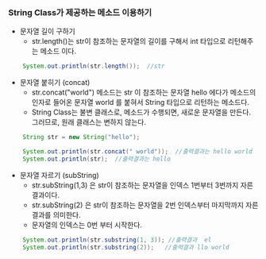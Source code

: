 ### String Class가 제공하는 메소드 이용하기

- 문자열 길이 구하기
  - str.length()는 str이 참조하는 문자열의 길이를 구해서 int 타입으로 리턴해주는 메소드 이다.

```java
    System.out.println(str.length());  //str
```

- 문자열 붙히기 (concat)
  - str.concat("world") 메소드는 str 이 참조하는 문자열 hello 에다가 메소드의 인자로 들어온 문자열 world 를 붙혀서 String 타입으로 리턴하는 메소드다.
  - String Class는 불변 클래스로, 메소드가 수행되면, 새로운 문자열을 만든다. 그러므로, 원래 클래스는 변하지 않는다.

```java
    String str = new String("hello");

    System.out.println(str.concat(" world"));  //출력결과는 hello world 
    System.out.println(str);  //출력결과는 hello 
```

- 문자열 자르기 (subString)
  - str.subString(1,3) 은 str이 참조하는 문자열을 인덱스 1번부터 3번까지 자른 결과이다.
  - str.subString(2) 은 str이 참조하는 문자열을 2번 인덱스부터 마지막까지 자른 결과를 의미한다.
  - 문자열의 인덱스는 0번 부터 시작한다.

```java
    System.out.println(str.substring(1, 3)); //출력결과  el
    System.out.println(str.substring(2));   //출력결과 llo world
```

